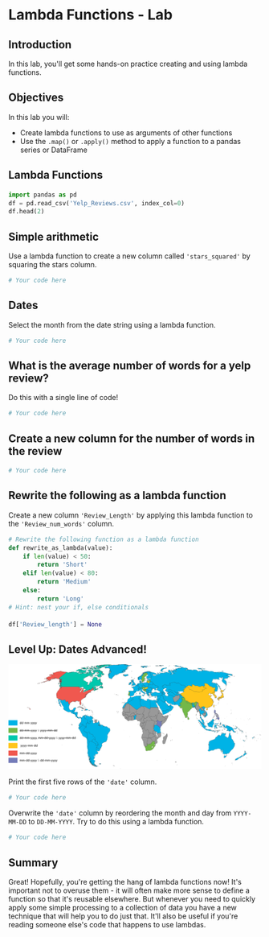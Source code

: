 # Lambda Functions - Lab

## Introduction

In this lab, you'll get some hands-on practice creating and using lambda functions.

## Objectives

In this lab you will:

* Create lambda functions to use as arguments of other functions   
* Use the `.map()` or `.apply()` method to apply a function to a pandas series or DataFrame

## Lambda Functions


```python
import pandas as pd
df = pd.read_csv('Yelp_Reviews.csv', index_col=0)
df.head(2)
```

## Simple arithmetic

Use a lambda function to create a new column called `'stars_squared'` by squaring the stars column.


```python
# Your code here

```

## Dates
Select the month from the date string using a lambda function.


```python
# Your code here

```

## What is the average number of words for a yelp review?
Do this with a single line of code!


```python
# Your code here

```

## Create a new column for the number of words in the review


```python
# Your code here

```

## Rewrite the following as a lambda function

Create a new column `'Review_Length'` by applying this lambda function to the `'Review_num_words'` column. 


```python
# Rewrite the following function as a lambda function
def rewrite_as_lambda(value):
    if len(value) < 50:
        return 'Short'
    elif len(value) < 80:
        return 'Medium'
    else:
        return 'Long'
# Hint: nest your if, else conditionals

df['Review_length'] = None

```

## Level Up: Dates Advanced!
<img src="images/world_map.png" width="600">  

Print the first five rows of the `'date'` column. 


```python
# Your code here

```

Overwrite the `'date'` column by reordering the month and day from `YYYY-MM-DD` to `DD-MM-YYYY`. Try to do this using a lambda function.


```python
# Your code here

```

## Summary

Great! Hopefully, you're getting the hang of lambda functions now! It's important not to overuse them - it will often make more sense to define a function so that it's reusable elsewhere. But whenever you need to quickly apply some simple processing to a collection of data you have a new technique that will help you to do just that. It'll also be useful if you're reading someone else's code that happens to use lambdas.
